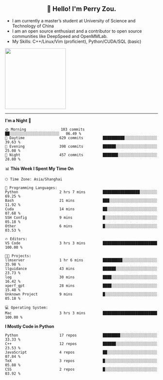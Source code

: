 <h2 align="center">👋 Hello! I'm Perry Zou.</h2>

- I am currently a master’s student at University of Science and Technology of China
- I am an open source enthusiast and a contributor to open source communities like DeepSpeed and OpenMMLab.
- My Skills: C++/Linux/Vim (proficient), Python/CUDA/SQL (basic)

<img height=200 align="center" src="https://github-readme-stats.vercel.app/api?username=zonepg" />

-------

<!--START_SECTION:waka-->
**I'm a Night 🦉** 

```text
🌞 Morning                103 commits         ██░░░░░░░░░░░░░░░░░░░░░░░   06.49 % 
🌆 Daytime                629 commits         ██████████░░░░░░░░░░░░░░░   39.63 % 
🌃 Evening                398 commits         ██████░░░░░░░░░░░░░░░░░░░   25.08 % 
🌙 Night                  457 commits         ███████░░░░░░░░░░░░░░░░░░   28.80 % 
```


📊 **This Week I Spent My Time On** 

```text
🕑︎ Time Zone: Asia/Shanghai

💬 Programming Languages: 
Python                   2 hrs 7 mins        █████████████████░░░░░░░░   69.25 % 
Bash                     21 mins             ███░░░░░░░░░░░░░░░░░░░░░░   11.92 % 
Cuda                     14 mins             ██░░░░░░░░░░░░░░░░░░░░░░░   07.68 % 
SSH Config               9 mins              █░░░░░░░░░░░░░░░░░░░░░░░░   05.18 % 
Other                    6 mins              █░░░░░░░░░░░░░░░░░░░░░░░░   03.53 % 

🔥 Editors: 
VS Code                  3 hrs 3 mins        █████████████████████████   100.00 % 

🐱‍💻 Projects: 
llmserver                1 hr 6 mins         █████████░░░░░░░░░░░░░░░░   35.98 % 
llguidance               43 mins             ██████░░░░░░░░░░░░░░░░░░░   23.73 % 
log                      30 mins             ████░░░░░░░░░░░░░░░░░░░░░   16.42 % 
xperf_gpt                28 mins             ████░░░░░░░░░░░░░░░░░░░░░   15.48 % 
Unknown Project          9 mins              █░░░░░░░░░░░░░░░░░░░░░░░░   05.18 % 

💻 Operating System: 
Mac                      3 hrs 3 mins        █████████████████████████   100.00 % 
```

**I Mostly Code in Python** 

```text
Python                   17 repos            ████████░░░░░░░░░░░░░░░░░   33.33 % 
C++                      12 repos            ██████░░░░░░░░░░░░░░░░░░░   23.53 % 
JavaScript               4 repos             ██░░░░░░░░░░░░░░░░░░░░░░░   07.84 % 
TeX                      3 repos             █░░░░░░░░░░░░░░░░░░░░░░░░   05.88 % 
CSS                      2 repos             █░░░░░░░░░░░░░░░░░░░░░░░░   03.92 % 
```




<!--END_SECTION:waka-->
